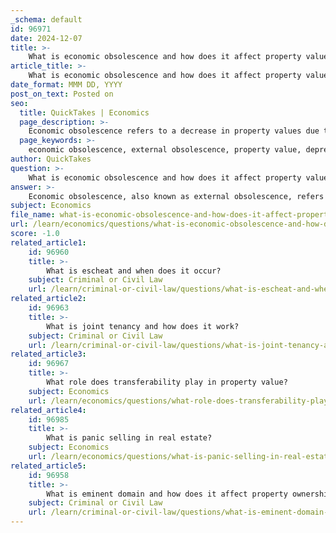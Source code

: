 ```yaml
---
_schema: default
id: 96971
date: 2024-12-07
title: >-
    What is economic obsolescence and how does it affect property value?
article_title: >-
    What is economic obsolescence and how does it affect property value?
date_format: MMM DD, YYYY
post_on_text: Posted on
seo:
  title: QuickTakes | Economics
  page_description: >-
    Economic obsolescence refers to a decrease in property values due to external factors beyond the owners control, such as economic downturns, neighborhood decline, regulatory changes, and shifts in market demand.
  page_keywords: >-
    economic obsolescence, external obsolescence, property value, depreciation, local economy, neighborhood decline, regulatory changes, infrastructure changes, market demand shifts, property owners, investment strategy
author: QuickTakes
question: >-
    What is economic obsolescence and how does it affect property value?
answer: >-
    Economic obsolescence, also known as external obsolescence, refers to the decrease in property value due to external factors that are beyond the control of the property owner. This form of depreciation is typically considered incurable, meaning that the specific causes of the decline in value cannot be directly addressed or fixed by the property owner.\n\nSeveral external factors can contribute to economic obsolescence, including:\n\n1. **Changes in the Local Economy**: Economic downturns, such as the closure of a major employer in the area, can lead to decreased demand for housing and commercial properties, resulting in lower property values.\n\n2. **Neighborhood Decline**: A rise in crime rates, deterioration of nearby properties, or a general decline in the desirability of a neighborhood can negatively impact property values.\n\n3. **Regulatory Changes**: New zoning laws, environmental regulations, or other governmental policies can restrict the use or redevelopment of properties, leading to a decrease in their market value.\n\n4. **Infrastructure Changes**: The construction of a busy highway, landfill, or other disruptive infrastructure projects nearby can also lead to a decline in property desirability and value.\n\n5. **Market Demand Shifts**: Changes in consumer preferences or market demands can render certain types of properties less desirable, further contributing to economic obsolescence.\n\nThe impact of economic obsolescence on property value can be profound, as it often leads to a significant decline in the property's marketability and profitability. Investors and property owners must be aware of these external factors when making purchasing decisions or managing their properties, as they can have long-term implications for investment returns. Understanding economic obsolescence is essential for effective property valuation and investment strategy.
subject: Economics
file_name: what-is-economic-obsolescence-and-how-does-it-affect-property-value.md
url: /learn/economics/questions/what-is-economic-obsolescence-and-how-does-it-affect-property-value
score: -1.0
related_article1:
    id: 96960
    title: >-
        What is escheat and when does it occur?
    subject: Criminal or Civil Law
    url: /learn/criminal-or-civil-law/questions/what-is-escheat-and-when-does-it-occur
related_article2:
    id: 96963
    title: >-
        What is joint tenancy and how does it work?
    subject: Criminal or Civil Law
    url: /learn/criminal-or-civil-law/questions/what-is-joint-tenancy-and-how-does-it-work
related_article3:
    id: 96967
    title: >-
        What role does transferability play in property value?
    subject: Economics
    url: /learn/economics/questions/what-role-does-transferability-play-in-property-value
related_article4:
    id: 96985
    title: >-
        What is panic selling in real estate?
    subject: Economics
    url: /learn/economics/questions/what-is-panic-selling-in-real-estate
related_article5:
    id: 96958
    title: >-
        What is eminent domain and how does it affect property ownership?
    subject: Criminal or Civil Law
    url: /learn/criminal-or-civil-law/questions/what-is-eminent-domain-and-how-does-it-affect-property-ownership
---
```


&nbsp;